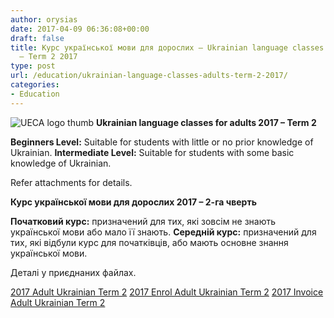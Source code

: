 ```yaml
---
author: orysias
date: 2017-04-09 06:36:08+00:00
draft: false
title: Курс української мови для дорослих – Ukrainian language classes for adults
  – Term 2 2017
type: post
url: /education/ukrainian-language-classes-adults-term-2-2017/
categories:
- Education
---
```


![UECA logo thumb](http://www.ozeukes.com/wp-content/uploads/2012/08/UECA-logo-thumb.jpg)
**Ukrainian language classes for adults 2017 – Term 2**

**Beginners Level:** Suitable for students with little or no prior knowledge of Ukrainian.
**Intermediate Level:** Suitable for students with some basic knowledge of Ukrainian.

Refer attachments for details.

**Курс української мови для дорослих 2017 – 2-га чверть**

**Початковий курс:** призначений для тих, які зовсім не знають української мови або мало її знають.
**Середній курс:** призначений для тих, які відбули курс для початківців, або мають oсновне знання української мови.

Деталі у приєднаних файлах.

[2017 Adult Ukrainian Term 2](http://www.ozeukes.com/wp-content/uploads/2017/04/2017-Adult-Ukrainian-Term-2-dates.doc)
[2017 Enrol Adult Ukrainian Term 2](http://www.ozeukes.com/wp-content/uploads/2017/04/2017-Enrol-Adult-Ukrainian-Term-2.doc)
[2017 Invoice Adult Ukrainian Term 2](http://www.ozeukes.com/wp-content/uploads/2017/04/2017-Invoice-Adult-Ukrainian-Term-2.doc)

